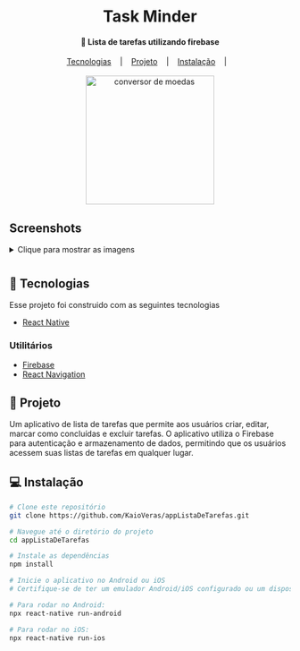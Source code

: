<h1 align='center'>Task Minder</h1>

<h4 align='center'> 🚀  Lista de tarefas utilizando firebase</h4>

<div align='center'>
    <a href="#-tecnologias">Tecnologias</a> &nbsp;&nbsp;&nbsp;|&nbsp;&nbsp;&nbsp;    
    <a href="#-projeto">Projeto</a> &nbsp;&nbsp;&nbsp;|&nbsp;&nbsp;&nbsp;   
    <a href="#-instalação">Instalação</a> &nbsp;&nbsp;&nbsp;|&nbsp;&nbsp;&nbsp;   
</div>

<br>

<div align='center'>
    <img src='https://i.im.ge/2023/08/13/jk2mD8.listaDeTarefas.gif' alt='conversor de moedas' width=230/>
</div>

## Screenshots

<div> 
    <details> 
        <summary style='margin-bottom: 10px'>Clique para mostrar as imagens</summary> 
        <div> 
            <img src='https://i.im.ge/2023/08/13/jkdXm0.welcome.png' alt='Page Welcome' width=300/> 
            <img src='https://i.im.ge/2023/08/13/jkd7mz.signIn.png' alt='Page SignIn' width=300/> 
            <img src='https://i.im.ge/2023/08/13/jkda1S.signUp.png' alt='Page SignUp' width=300/> 
            <img src='https://i.im.ge/2023/08/13/jkddyJ.tasks.png' alt='Page Tasks' width=300/> 
        </div> 
    </details> 
</div>

## 🚀 Tecnologias

<p>Esse projeto foi construido com as seguintes tecnologias</p>

<ul>
    <li><a href='https://reactnative.dev/'>React Native</a></li>
</ul>

### Utilitários

<ul>
    <li><a href='https://firebase.google.com/docs?hl=pt'>Firebase</a></li>
    <li><a href='https://reactnavigation.org/docs/getting-started'>React Navigation</a></li>
</ul>

## 📁 Projeto

<p>Um aplicativo de lista de tarefas que permite aos usuários criar, editar, marcar como concluídas e excluir tarefas. O aplicativo utiliza o Firebase para autenticação e armazenamento de dados, permitindo que os usuários acessem suas listas de tarefas em qualquer lugar.</p>

## 💻 Instalação

```Bash
# Clone este repositório
git clone https://github.com/KaioVeras/appListaDeTarefas.git

# Navegue até o diretório do projeto
cd appListaDeTarefas

# Instale as dependências
npm install

# Inicie o aplicativo no Android ou iOS
# Certifique-se de ter um emulador Android/iOS configurado ou um dispositivo físico conectado via USB

# Para rodar no Android:
npx react-native run-android

# Para rodar no iOS:
npx react-native run-ios

```
